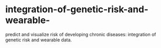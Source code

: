 # integration-of-genetic-risk-and-wearable-
predict and visualize risk of developing chronic diseases: integration of genetic risk and wearable data.
